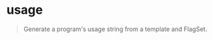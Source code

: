 
   <!--  _  ___ _____  ____ _____
    | | | |/___|____ |/ _  | ___ |
    | |_| |___ / ___ ( (_| | ____|
    !____/(___/\_____|\___ |_____)
                     (_____|-->

# usage

> Generate a program's usage string from a template and FlagSet.
